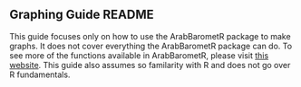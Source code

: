 <!---
### Render the book

- [ ] 1. Install **bookdown** with `install.packages("bookdown")`. If you already have it, update to the [latest version](https://CRAN.R-project.org/package=bookdown).

- [ ] 2. Render locally with `bookdown::render_book("index.Rmd")`.

- [ ] 3. Use `browseURL("docs/index.html")` to view your book locally (or just open `index.html` in a browser).

- [ ] 4. If it looks good, commit and push all changed files to GitHub. 

(You will need to repeat steps 2 and 4 every time you wish to update the book online.)

usethis::browse_github()

-->

## Graphing Guide README

This guide focuses only on how to use the ArabBarometR package to make graphs. It does not cover everything the ArabBarometR package can do. To see more of the functions available in ArabBarometR, please visit [this website](https://arab-barometer.github.io/ArabBarometR-Guide/). This guide also assumes so familarity with R and does not go over R fundamentals.